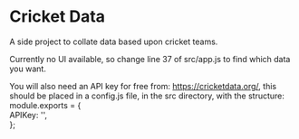 # Cricket Data

A side project to collate data based upon cricket teams.  
  
Currently no UI available, so change line 37 of src/app.js to find which data you want.  

You will also need an API key for free from: https://cricketdata.org/, this should be placed in a config.js file, in the src directory, with the structure:  
module.exports = {  
    APIKey: '<your-api-value>',  
};  
